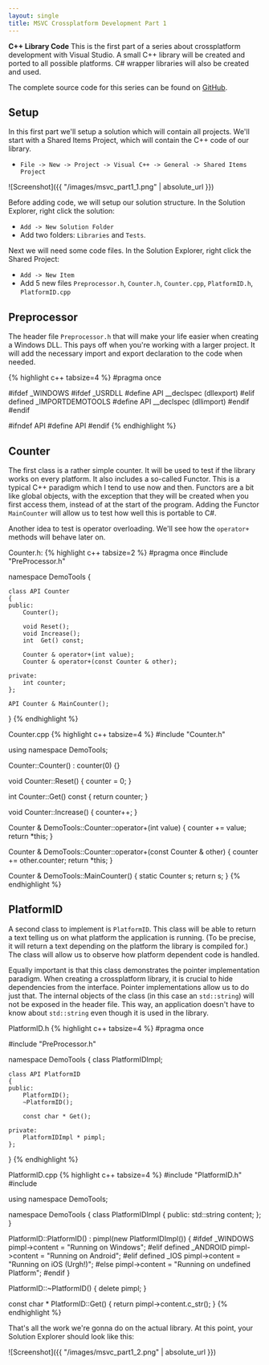 ```yaml
---
layout: single
title: MSVC Crossplatform Development Part 1
---
```

**C++ Library Code** This is the first part of a series about crossplatform development with Visual Studio. A small C++ library will be created and ported to all possible platforms. C# wrapper libraries will also be created and used.
<!--more--> 

The complete source code for this series can be found on [GitHub](https://github.com/yvanvds/yvanvds.github.io/tree/master/codeProjects/DemoTools).

## Setup

In this first part we'll setup a solution which will contain all projects. We'll start with a Shared Items Project, which will contain the C++ code of our library.

- `File -> New -> Project -> Visual C++ -> General -> Shared Items Project`

![Screenshot]({{ "/images/msvc_part1_1.png" | absolute_url }})

Before adding code, we will setup our solution structure. In the Solution Explorer, right click the solution:

- `Add -> New Solution Folder`
- Add two folders: `Libraries` and `Tests`. 

Next we will need some code files. In the Solution Explorer, right click the Shared Project:

- `Add -> New Item`
- Add 5 new files `Preprocessor.h`, `Counter.h`, `Counter.cpp`, `PlatformID.h`, `PlatformID.cpp`

## Preprocessor

The header file `Preprocessor.h` that will make your life easier when creating a Windows DLL. This pays off when you're working with a larger project. It will add the necessary import and export declaration to the code when needed.

{% highlight c++ tabsize=4 %}
#pragma once

#ifdef _WINDOWS
#ifdef _USRDLL
#define API __declspec (dllexport)
#elif defined _IMPORTDEMOTOOLS 
#define API __declspec (dllimport)
#endif
#endif

#ifndef API
#define API
#endif
{% endhighlight %}

## Counter

The first class is a rather simple counter. It will be used to test if the library works on every platform. It also includes a so-called Functor. This is a typical C++ paradigm which I tend to use now and then. Functors are a bit like global objects, with the exception that they will be created when you first access them, instead of at the start of the program. Adding the Functor `MainCounter` will allow us to test how well this is portable to C#.

Another idea to test is operator overloading. We'll see how the `operator+` methods will behave later on.

Counter.h:
{% highlight c++ tabsize=2 %}
#pragma once
#include "PreProcessor.h"

namespace DemoTools {

	class API Counter
	{
	public:
		Counter();

		void Reset();
		void Increase();
		int  Get() const;

		Counter & operator+(int value);
		Counter & operator+(const Counter & other);

	private:
		int counter;
	};

	API Counter & MainCounter();
}
{% endhighlight %}

Counter.cpp
{% highlight c++ tabsize=4 %}
#include "Counter.h"

using namespace DemoTools;

Counter::Counter() : counter(0) {}

void Counter::Reset()
{
	counter = 0;
}

int Counter::Get() const
{
	return counter;
}

void Counter::Increase()
{
	counter++;
}

Counter & DemoTools::Counter::operator+(int value)
{
	counter += value;
	return *this;
}

Counter & DemoTools::Counter::operator+(const Counter & other)
{
	counter += other.counter;
	return *this;
}


Counter & DemoTools::MainCounter() {
	static Counter s;
	return s;
}
{% endhighlight %}

## PlatformID

A second class to implement is `PlatformID`. This class will be able to return a text telling us on what platform the application is running. (To be precise, it will return a text depending on the platform the library is compiled for.) The class will allow us to observe how platform dependent code is handled.

Equally important is that this class demonstrates the pointer implementation paradigm. When creating a crossplatform library, it is crucial to hide dependencies from the interface. Pointer implementations allow us to do just that. The internal objects of the class (in this case an `std::string`) will not be exposed in the header file. This way, an application doesn't have to know about `std::string` even though it is used in the library.

PlatformID.h
{% highlight c++ tabsize=4 %}
#pragma once

#include "PreProcessor.h"

namespace DemoTools {
	class PlatformIDImpl;

	class API PlatformID
	{
	public:
		PlatformID();
		~PlatformID();

		const char * Get();

	private:
		PlatformIDImpl * pimpl;
	};
}
{% endhighlight %}

PlatformID.cpp
{% highlight c++ tabsize=4 %}
#include "PlatformID.h"
#include <string>

using namespace DemoTools;

namespace DemoTools {
	class PlatformIDImpl {
	public:
		std::string content;
	};
}

PlatformID::PlatformID() : pimpl(new PlatformIDImpl())
{
#ifdef _WINDOWS
	pimpl->content = "Running on Windows";
#elif defined _ANDROID
	pimpl->content = "Running on Android";
#elif defined _IOS
	pimpl->content = "Running on iOS (Urgh!)";
#else
	pimpl->content = "Running on undefined Platform";
#endif
}

PlatformID::~PlatformID()
{
	delete pimpl;
}

const char * PlatformID::Get()
{
	return pimpl->content.c_str();
}
{% endhighlight %}

That's all the work we're gonna do on the actual library. At this point, your Solution Explorer should look like this:

![Screenshot]({{ "/images/msvc_part1_2.png" | absolute_url }})